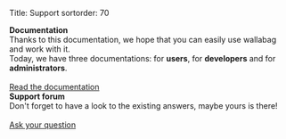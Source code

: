 Title: Support
sortorder: 70

<div class="col-lg-6">
    <div class="panel panel-default">
      <div class="panel-body">
        <i class="fa fa-book fa-lg"></i> <strong>Documentation</strong>
      </div>
      <div class="panel-footer">Thanks to this documentation, we hope that you can easily use wallabag and work with it.<br />Today, we have three documentations: for <strong>users</strong>, for <strong>developers</strong> and for <strong>administrators</strong>. <br /><br /><a href="http://doc.wallabag.org" class="btn btn-default">Read the documentation</a></div>
    </div>
</div>
<div class="col-lg-6">
    <div class="panel panel-default">
      <div class="panel-body">
        <i class="fa fa-question-circle fa-lg"></i> <strong>Support forum</strong>
      </div>
      <div class="panel-footer">Don't forget to have a look to the existing answers, maybe yours is there! <br /><br /><a href="http://support.wallabag.org" class="btn btn-default">Ask your question</a></div>
    </div>
</div>
